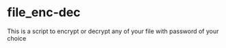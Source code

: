 # file_enc-dec
This is a script to encrypt or decrypt any of your file with password of your choice
